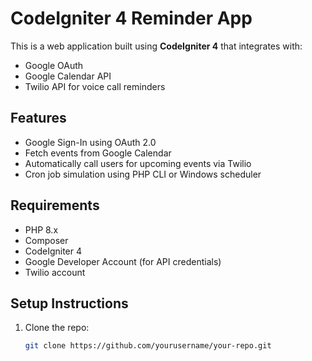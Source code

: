 # CodeIgniter 4 Reminder App

This is a web application built using **CodeIgniter 4** that integrates with:
- Google OAuth
- Google Calendar API
- Twilio API for voice call reminders

## Features

- Google Sign-In using OAuth 2.0
- Fetch events from Google Calendar
- Automatically call users for upcoming events via Twilio
- Cron job simulation using PHP CLI or Windows scheduler

## Requirements

- PHP 8.x
- Composer
- CodeIgniter 4
- Google Developer Account (for API credentials)
- Twilio account

## Setup Instructions

1. Clone the repo:
   ```bash
   git clone https://github.com/yourusername/your-repo.git
